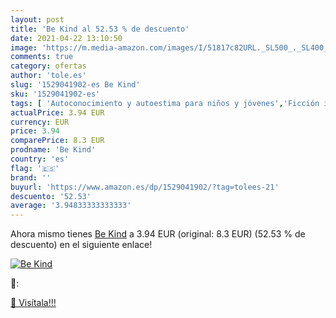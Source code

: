 ```yaml
---
layout: post
title: 'Be Kind al 52.53 % de descuento'
date: 2021-04-22 13:10:50
image: 'https://m.media-amazon.com/images/I/51817c82URL._SL500_._SL400_.jpg'
comments: true
category: ofertas
author: 'tole.es'
slug: '1529041902-es Be Kind'
sku: '1529041902-es'
tags: [ 'Autoconocimiento y autoestima para niños y jóvenes','Ficción infantil sobre el acoso escolar','Ficción infantil sobre emociones y sentimientos','Ficción infantil sobre la amistad','Ficción infantil sobre valores','Ficción infantil sobre violencia','Ficción sobre desarrollo y cuestiones personales y sociales para niños','Libros','Libros de desarrollo y cuestiones personales y sociales','Libros de historias multiculturales para niños','Libros de lugares y culturas para niños','Libros de violencia en niños','Libros infantiles sobre la amistad','Libros para niños','Libros para niños sobre emociones y sentimientos','Libros para niños sobre temas sensibles','Literatura y ficción para niños','Situaciones sociales para niños', ]
actualPrice: 3.94 EUR
currency: EUR
price: 3.94
comparePrice: 8.3 EUR
prodname: 'Be Kind'
country: 'es'
flag: '🇪🇸'
brand: ''
buyurl: 'https://www.amazon.es/dp/1529041902/?tag=tolees-21'
descuento: '52.53'
average: '3.94833333333333'
---
```


Ahora mismo tienes [Be Kind](https://www.amazon.es/dp/1529041902/?tag=tolees-21) a 3.94 EUR (original: 8.3 EUR) (52.53 %  de descuento) en el siguiente enlace!

[![Be Kind](https://m.media-amazon.com/images/I/51817c82URL._SL500_._SL400_.jpg)](https://www.amazon.es/dp/1529041902/?tag=tolees-21)

🔎:


[🛒 Visítala!!!](https://www.amazon.es/dp/1529041902/?tag=tolees-21)
